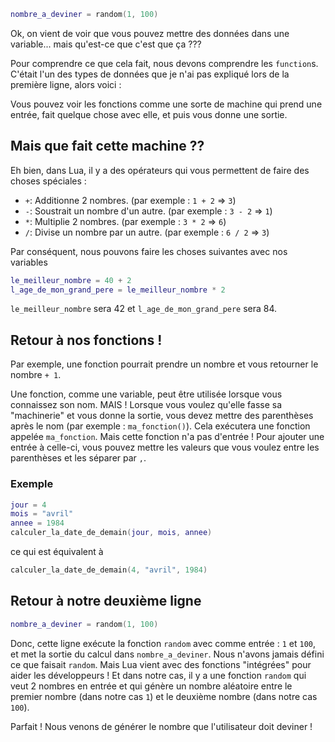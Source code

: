 ```lua
nombre_a_deviner = random(1, 100)
```

Ok, on vient de voir que vous pouvez mettre des données dans une variable... mais qu'est-ce que c'est que ça ???

Pour comprendre ce que cela fait, nous devons comprendre les `function`s. C'était l'un des types de données que je n'ai pas expliqué lors de la première ligne, alors voici :

Vous pouvez voir les fonctions comme une sorte de machine qui prend une entrée, fait quelque chose avec elle, et puis vous donne une sortie.

## Mais que fait cette machine ??

Eh bien, dans Lua, il y a des opérateurs qui vous permettent de faire des choses spéciales :

- `+`: Additionne 2 nombres. (par exemple : `1 + 2` => `3`)
- `-`: Soustrait un nombre d'un autre. (par exemple : `3 - 2` => `1`)
- `*`: Multiplie 2 nombres. (par exemple : `3 * 2` => `6`)
- `/`: Divise un nombre par un autre. (par exemple : `6 / 2` => `3`)

Par conséquent, nous pouvons faire les choses suivantes avec nos variables
```lua
le_meilleur_nombre = 40 + 2
l_age_de_mon_grand_pere = le_meilleur_nombre * 2
```

`le_meilleur_nombre` sera 42 et `l_age_de_mon_grand_pere` sera 84.

## Retour à nos fonctions !

Par exemple, une fonction pourrait prendre un nombre et vous retourner le nombre `+ 1`.

Une fonction, comme une variable, peut être utilisée lorsque vous connaissez son nom. MAIS ! Lorsque vous voulez qu'elle fasse sa "machinerie" et vous donne la sortie, vous devez mettre des parenthèses après le nom (par exemple : `ma_fonction()`). Cela exécutera une fonction appelée `ma_fonction`. Mais cette fonction n'a pas d'entrée ! Pour ajouter une entrée à celle-ci, vous pouvez mettre les valeurs que vous voulez entre les parenthèses et les séparer par `,`.

### Exemple

```lua
jour = 4
mois = "avril"
annee = 1984
calculer_la_date_de_demain(jour, mois, annee)
```
ce qui est équivalent à
```lua
calculer_la_date_de_demain(4, "avril", 1984)
```

## Retour à notre deuxième ligne

```lua
nombre_a_deviner = random(1, 100)
```

Donc, cette ligne exécute la fonction `random` avec comme entrée : `1` et `100`, et met la sortie du calcul dans `nombre_a_deviner`. Nous n'avons jamais défini ce que faisait `random`. Mais Lua vient avec des fonctions "intégrées" pour aider les développeurs ! Et dans notre cas, il y a une fonction `random` qui veut 2 nombres en entrée et qui génère un nombre aléatoire entre le premier nombre (dans notre cas `1`) et le deuxième nombre (dans notre cas `100`).

Parfait ! Nous venons de générer le nombre que l'utilisateur doit deviner !

